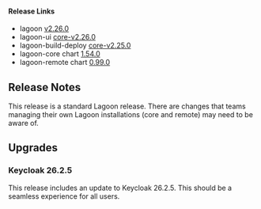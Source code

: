 #### Release Links
* lagoon [v2.26.0](https://github.com/uselagoon/lagoon/releases/tag/v2.26.0)
* lagoon-ui [core-v2.26.0](https://github.com/uselagoon/lagoon-ui/releases/tag/core-v2.26.0)
* lagoon-build-deploy [core-v2.25.0](https://github.com/uselagoon/build-deploy-tool/releases/tag/core-v2.26.0)
* lagoon-core chart [1.54.0](https://github.com/uselagoon/lagoon-charts/releases/tag/lagoon-core-1.54.0)
* lagoon-remote chart [0.99.0](https://github.com/uselagoon/lagoon-charts/releases/tag/lagoon-remote-0.99.0)


## Release Notes

This release is a standard Lagoon release. There are changes that teams managing their own Lagoon installations (core and remote) may need to be aware of.

## Upgrades

### Keycloak 26.2.5
This release includes an update to Keycloak 26.2.5. This should be a seamless experience for all users.

